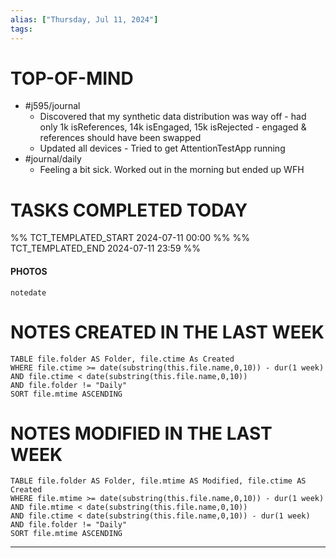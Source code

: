```yaml
---
alias: ["Thursday, Jul 11, 2024"]
tags: 
---
```



# TOP-OF-MIND
- #j595/journal 
	- Discovered that my synthetic data distribution was way off - had only 1k isReferences, 14k isEngaged, 15k isRejected - engaged & references should have been swapped
	- Updated all devices - Tried to get AttentionTestApp running
- #journal/daily 
	- Feeling a bit sick. Worked out in the morning but ended up WFH

# TASKS COMPLETED TODAY
%% TCT_TEMPLATED_START 2024-07-11 00:00 %%
%% TCT_TEMPLATED_END 2024-07-11 23:59 %%


#### PHOTOS
```photos
notedate
```

# NOTES CREATED IN THE LAST WEEK
``` dataview
TABLE file.folder AS Folder, file.ctime As Created
WHERE file.ctime >= date(substring(this.file.name,0,10)) - dur(1 week) 
AND file.ctime < date(substring(this.file.name,0,10)) 
AND file.folder != "Daily"
SORT file.mtime ASCENDING
```

# NOTES MODIFIED IN THE LAST WEEK
``` dataview
TABLE file.folder AS Folder, file.mtime AS Modified, file.ctime AS Created
WHERE file.mtime >= date(substring(this.file.name,0,10)) - dur(1 week)
AND file.mtime < date(substring(this.file.name,0,10))
AND file.ctime < date(substring(this.file.name,0,10)) - dur(1 week)
AND file.folder != "Daily"
SORT file.mtime ASCENDING
```
---

